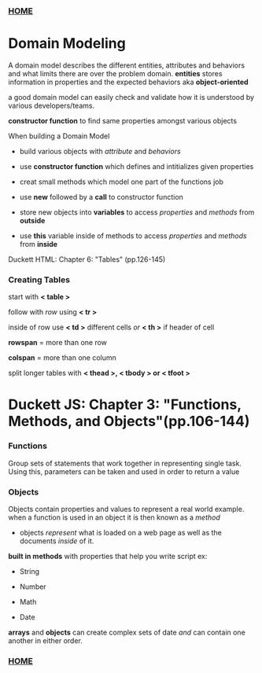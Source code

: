 ### [HOME](README.md)

# Domain Modeling

A domain model describes the different entities, attributes and behaviors and what limits there are over the problem domain.
**entities** stores information in properties and the expected behaviors aka **object-oriented**

a good domain model can easily check and validate how it is understood by various developers/teams.

**constructor function** to find same properties amongst various objects

When building a Domain Model

- build various objects with *attribute* and *behaviors*

- use **constructor function** which defines and intitializes given properties

- creat small methods which model one part of the functions job

- use **new** followed by a **call** to constructor function

- store new objects into **variables** to access *properties* and *methods* from **outside**

- use **this** variable inside of methods to access *properties* and *methods* from **inside**

Duckett HTML: Chapter 6: "Tables" (pp.126-145)

### Creating Tables

start with **< table >**

follow with *row* using **< tr >**

inside of row use **< td >** different cells *or* **< th >** if header of cell

**rowspan** = more than one row 

**colspan** = more than one column

split longer tables with **< thead >, < tbody > or < tfoot >**

# Duckett JS: Chapter 3: "Functions, Methods, and Objects"(pp.106-144)

### Functions

Group sets of statements that work together in representing single task. Using this, parameters can be taken and used in order to return a value

### Objects

Objects contain properties and values to represent a real world example. when a function is used in an object it is then known as a *method*

- objects *represent* what is loaded on a web page as well as the documents *inside* of it.

**built in methods** with properties that help you write script ex:

- String

- Number

- Math

- Date

**arrays** and **objects** can create complex sets of date *and* can contain one another in either order.

### [HOME](README.md)